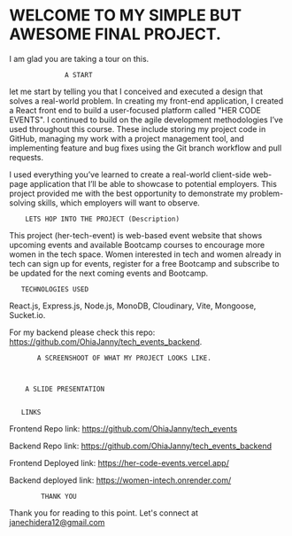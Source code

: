# WELCOME TO MY SIMPLE BUT AWESOME FINAL PROJECT. 
I am glad you are taking a tour on this.

                  A START 
let me start by telling you that I conceived and executed a design that solves a real-world problem. 
In creating my  front-end application, I created a React front end to build a user-focused platform called "HER CODE EVENTS".
I continued to build on the agile development methodologies I’ve used throughout this course. These include
storing my project code in GitHub, managing my work with a project management tool, and implementing feature and bug fixes using 
the Git branch workflow and pull requests.


I  used everything you’ve learned to create a real-world client-side web-page application that I’ll be 
able to showcase to potential employers. This project  provided me with the best opportunity to demonstrate my problem-solving 
skills, which employers will want to observe. 

        LETS HOP INTO THE PROJECT (Description)
        
This project (her-tech-event) is web-based event website that shows upcoming events and available Bootcamp courses to encourage more women in the tech space. 
Women interested in tech and women already in tech can sign up for events, register for a free Bootcamp and subscribe to be updated for the next coming events and Bootcamp.


       TECHNOLOGIES USED 
       
React.js,
Express.js,
Node.js,
MonoDB,
Cloudinary,
Vite,
Mongoose,
Sucket.io.

For my backend please check this repo: https://github.com/OhiaJanny/tech_events_backend.

           A SCREENSHOOT OF WHAT MY PROJECT LOOKS LIKE.
           
           
        
        A SLIDE PRESENTATION
        
        
       LINKS
       
Frontend Repo link: https://github.com/OhiaJanny/tech_events

Backend Repo link: https://github.com/OhiaJanny/tech_events_backend

Frontend Deployed link: https://her-code-events.vercel.app/

Backend deployed link: https://women-intech.onrender.com/


            THANK YOU
Thank you for reading to this point. Let's connect at janechidera12@gmail.com            
